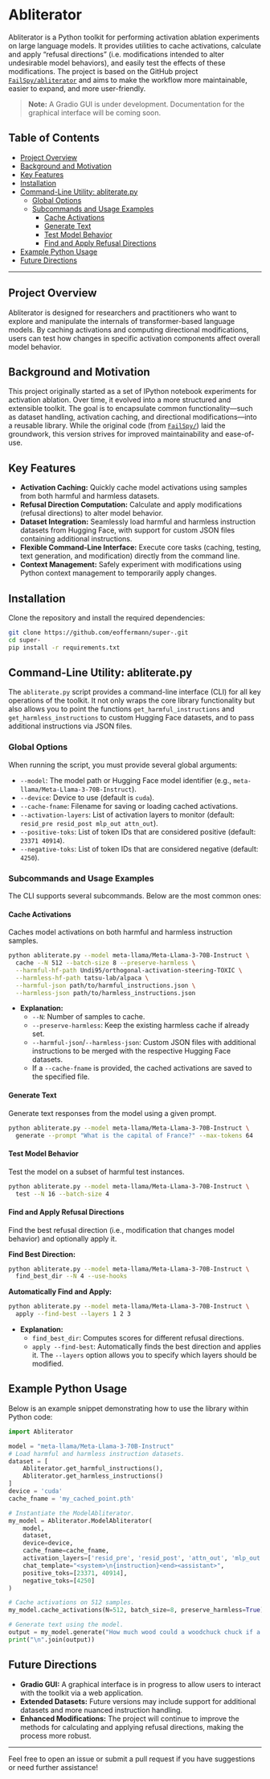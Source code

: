 # Abliterator

Abliterator is a Python toolkit for performing activation ablation experiments on large language models. It provides utilities to cache activations, calculate and apply “refusal directions” (i.e. modifications intended to alter undesirable model behaviors), and easily test the effects of these modifications. The project is based on the GitHub project [`FailSpy/abliterator`](https://github.com/FailSpy/abliterator) and aims to make the workflow more maintainable, easier to expand, and more user-friendly.

> **Note:** A Gradio GUI is under development. Documentation for the graphical interface will be coming soon.

## Table of Contents
- [Project Overview](#project-overview)
- [Background and Motivation](#background-and-motivation)
- [Key Features](#key-features)
- [Installation](#installation)
- [Command-Line Utility: abliterate.py](#command-line-utility-abliteratepy)
  - [Global Options](#global-options)
  - [Subcommands and Usage Examples](#subcommands-and-usage-examples)
    - [Cache Activations](#cache-activations)
    - [Generate Text](#generate-text)
    - [Test Model Behavior](#test-model-behavior)
    - [Find and Apply Refusal Directions](#find-and-apply-refusal-directions)
- [Example Python Usage](#example-python-usage)
- [Future Directions](#future-directions)

---

## Project Overview

Abliterator is designed for researchers and practitioners who want to explore and manipulate the internals of transformer-based language models. By caching activations and computing directional modifications, users can test how changes in specific activation components affect overall model behavior.

## Background and Motivation

This project originally started as a set of IPython notebook experiments for activation ablation. Over time, it evolved into a more structured and extensible toolkit. The goal is to encapsulate common functionality—such as dataset handling, activation caching, and directional modifications—into a reusable library. While the original code (from [`FailSpy/`](https://github.com/FailSpy/)) laid the groundwork, this version strives for improved maintainability and ease-of-use.

## Key Features

- **Activation Caching:** Quickly cache model activations using samples from both harmful and harmless datasets.
- **Refusal Direction Computation:** Calculate and apply modifications (refusal directions) to alter model behavior.
- **Dataset Integration:** Seamlessly load harmful and harmless instruction datasets from Hugging Face, with support for custom JSON files containing additional instructions.
- **Flexible Command-Line Interface:** Execute core tasks (caching, testing, text generation, and modification) directly from the command line.
- **Context Management:** Safely experiment with modifications using Python context management to temporarily apply changes.

## Installation

Clone the repository and install the required dependencies:
```bash
git clone https://github.com/eoffermann/super-.git
cd super-
pip install -r requirements.txt
```

## Command-Line Utility: abliterate.py

The `abliterate.py` script provides a command-line interface (CLI) for all key operations of the toolkit. It not only wraps the core library functionality but also allows you to point the functions `get_harmful_instructions` and `get_harmless_instructions` to custom Hugging Face datasets, and to pass additional instructions via JSON files.

### Global Options

When running the script, you must provide several global arguments:
- `--model`: The model path or Hugging Face model identifier (e.g., `meta-llama/Meta-Llama-3-70B-Instruct`).
- `--device`: Device to use (default is `cuda`).
- `--cache-fname`: Filename for saving or loading cached activations.
- `--activation-layers`: List of activation layers to monitor (default: `resid_pre resid_post mlp_out attn_out`).
- `--positive-toks`: List of token IDs that are considered positive (default: `23371 40914`).
- `--negative-toks`: List of token IDs that are considered negative (default: `4250`).

### Subcommands and Usage Examples

The CLI supports several subcommands. Below are the most common ones:

#### Cache Activations

Caches model activations on both harmful and harmless instruction samples.

```bash
python abliterate.py --model meta-llama/Meta-Llama-3-70B-Instruct \
  cache --N 512 --batch-size 8 --preserve-harmless \
  --harmful-hf-path Undi95/orthogonal-activation-steering-TOXIC \
  --harmless-hf-path tatsu-lab/alpaca \
  --harmful-json path/to/harmful_instructions.json \
  --harmless-json path/to/harmless_instructions.json
```

- **Explanation:**
  - `--N`: Number of samples to cache.
  - `--preserve-harmless`: Keep the existing harmless cache if already set.
  - `--harmful-json`/`--harmless-json`: Custom JSON files with additional instructions to be merged with the respective Hugging Face datasets.
  - If a `--cache-fname` is provided, the cached activations are saved to the specified file.

#### Generate Text

Generate text responses from the model using a given prompt.

```bash
python abliterate.py --model meta-llama/Meta-Llama-3-70B-Instruct \
  generate --prompt "What is the capital of France?" --max-tokens 64
```

#### Test Model Behavior

Test the model on a subset of harmful test instances.

```bash
python abliterate.py --model meta-llama/Meta-Llama-3-70B-Instruct \
  test --N 16 --batch-size 4
```

#### Find and Apply Refusal Directions

Find the best refusal direction (i.e., modification that changes model behavior) and optionally apply it.

**Find Best Direction:**
```bash
python abliterate.py --model meta-llama/Meta-Llama-3-70B-Instruct \
  find_best_dir --N 4 --use-hooks
```

**Automatically Find and Apply:**
```bash
python abliterate.py --model meta-llama/Meta-Llama-3-70B-Instruct \
  apply --find-best --layers 1 2 3
```

- **Explanation:**
  - `find_best_dir`: Computes scores for different refusal directions.
  - `apply --find-best`: Automatically finds the best direction and applies it. The `--layers` option allows you to specify which layers should be modified.

## Example Python Usage

Below is an example snippet demonstrating how to use the library within Python code:

```python
import Abliterator

model = "meta-llama/Meta-Llama-3-70B-Instruct"
# Load harmful and harmless instruction datasets.
dataset = [
    Abliterator.get_harmful_instructions(),
    Abliterator.get_harmless_instructions()
]
device = 'cuda'
cache_fname = 'my_cached_point.pth'

# Instantiate the ModelAbliterator.
my_model = Abliterator.ModelAbliterator(
    model,
    dataset,
    device=device,
    cache_fname=cache_fname,
    activation_layers=['resid_pre', 'resid_post', 'attn_out', 'mlp_out'],
    chat_template="<system>\n{instruction}<end><assistant>",
    positive_toks=[23371, 40914],
    negative_toks=[4250]
)

# Cache activations on 512 samples.
my_model.cache_activations(N=512, batch_size=8, preserve_harmless=True)

# Generate text using the model.
output = my_model.generate("How much wood could a woodchuck chuck if a woodchuck could chuck wood?")
print("\n".join(output))
```

## Future Directions

- **Gradio GUI:** A graphical interface is in progress to allow users to interact with the toolkit via a web application.
- **Extended Datasets:** Future versions may include support for additional datasets and more nuanced instruction handling.
- **Enhanced Modifications:** The project will continue to improve the methods for calculating and applying refusal directions, making the process more robust.

---

Feel free to open an issue or submit a pull request if you have suggestions or need further assistance!
